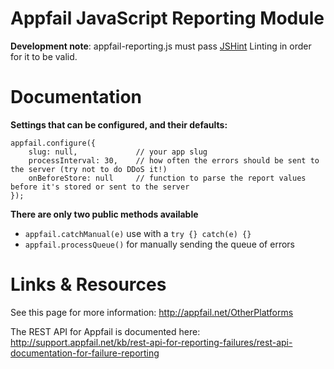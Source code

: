 Appfail JavaScript Reporting Module
==================

**Development note**: appfail-reporting.js must pass [JSHint](http://jshint.com) Linting in order for it to be valid.


Documentation
==================

**Settings that can be configured, and their defaults:**
```
appfail.configure({
	slug: null, 			// your app slug
	processInterval: 30, 	// how often the errors should be sent to the server (try not to do DDoS it!)
	onBeforeStore: null		// function to parse the report values before it's stored or sent to the server
});
```

**There are only two public methods available**

- `appfail.catchManual(e)` use with a `try {} catch(e) {}`
- `appfail.processQueue()` for manually sending the queue of errors

Links & Resources
==================

See this page for more information:
http://appfail.net/OtherPlatforms

The REST API for Appfail is documented here:
http://support.appfail.net/kb/rest-api-for-reporting-failures/rest-api-documentation-for-failure-reporting
